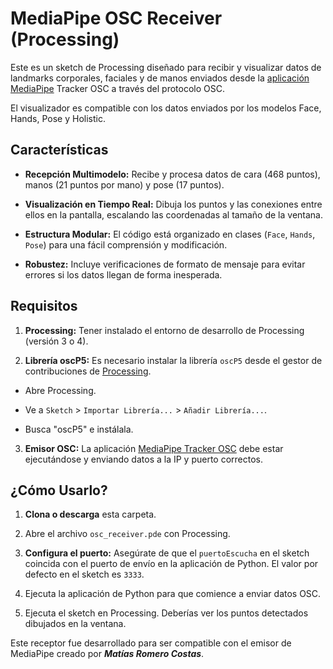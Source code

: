 # MediaPipe OSC Receiver (Processing)

Este es un sketch de Processing diseñado para recibir y visualizar datos de landmarks corporales, faciales y de manos enviados desde la [aplicación MediaPipe](https://github.com/matiasrc/mediapipe-tracker-osc) Tracker OSC a través del protocolo OSC.

El visualizador es compatible con los datos enviados por los modelos Face, Hands, Pose y Holistic.

## Características
* **Recepción Multimodelo:** Recibe y procesa datos de cara (468 puntos), manos (21 puntos por mano) y pose (17 puntos).

* **Visualización en Tiempo Real:** Dibuja los puntos y las conexiones entre ellos en la pantalla, escalando las coordenadas al tamaño de la ventana.

* **Estructura Modular:** El código está organizado en clases (`Face`, `Hands`, `Pose`) para una fácil comprensión y modificación.

* **Robustez:** Incluye verificaciones de formato de mensaje para evitar errores si los datos llegan de forma inesperada.

## Requisitos
1. **Processing:** Tener instalado el entorno de desarrollo de Processing (versión 3 o 4).

2. **Librería oscP5:** Es necesario instalar la librería `oscP5` desde el gestor de contribuciones de [Processing](https://processing.org/).

* Abre Processing.

* Ve a `Sketch` > `Importar Librería...` > `Añadir Librería...`.

* Busca "oscP5" e instálala.

3. **Emisor OSC:** La aplicación [MediaPipe Tracker OSC](https://github.com/matiasrc/mediapipe-tracker-osc) debe estar ejecutándose y enviando datos a la IP y puerto correctos.


## ¿Cómo Usarlo?

1. **Clona o descarga** esta carpeta.

2. Abre el archivo `osc_receiver.pde` con Processing.

3. **Configura el puerto:** Asegúrate de que el `puertoEscucha` en el sketch coincida con el puerto de envío en la aplicación de Python. El valor por defecto en el sketch es `3333`.

4. Ejecuta la aplicación de Python para que comience a enviar datos OSC.

5. Ejecuta el sketch en Processing. Deberías ver los puntos detectados dibujados en la ventana.

Este receptor fue desarrollado para ser compatible con el emisor de MediaPipe creado por ***Matías Romero Costas***.